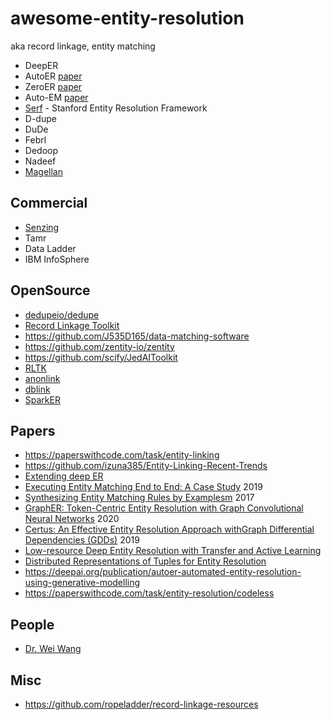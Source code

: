 # awesome-entity-resolution

aka record linkage, entity matching

- DeepER
- AutoER [paper](https://arxiv.org/pdf/1908.06049v1.pdf)
- ZeroER [paper](https://arxiv.org/pdf/1908.06049.pdf)
- Auto-EM [paper](https://www.microsoft.com/en-us/research/uploads/prod/2019/04/Auto-EM.pdf)
- [Serf](https://github.com/trevorprater/serf) - Stanford Entity Resolution Framework
- D-dupe
- DuDe
- Febrl
- Dedoop
- Nadeef
- [Magellan](https://sites.google.com/site/anhaidgroup/projects/magellan)

## Commercial
- [Senzing](https://senzing.com)
- Tamr
- Data Ladder
- IBM InfoSphere

## OpenSource
- [dedupeio/dedupe](https://github.com/dedupeio/dedupe)
- [Record Linkage Toolkit](https://github.com/J535D165/recordlinkage)
- https://github.com/J535D165/data-matching-software
- https://github.com/zentity-io/zentity
- https://github.com/scify/JedAIToolkit
- [RLTK](https://github.com/usc-isi-i2/rltk)
- [anonlink](https://github.com/data61/anonlink)
- [dblink](https://github.com/cleanzr/dblink)
- [SparkER](https://github.com/Gaglia88/sparker)

## Papers
- https://paperswithcode.com/task/entity-linking
- https://github.com/izuna385/Entity-Linking-Recent-Trends
- [Extending deep ER](https://github.com/zhao1701/extending-deep-ER)
- [Executing Entity Matching End to End: A Case Study](http://pages.cs.wisc.edu/~anhai/papers1/umetrics-edbt19.pdf) 2019
- [Synthesizing Entity Matching Rules by Examplesm](https://vamsikrishna1902.github.io/files/VLDB-2017.pdf) 2017
- [GraphER: Token-Centric Entity Resolution with Graph Convolutional Neural Networks](https://aaai.org/ojs/index.php/AAAI/article/view/6330/6186) 2020
- [Certus: An Effective Entity Resolution Approach withGraph Differential Dependencies (GDDs)](http://www.vldb.org/pvldb/vol12/p653-kwashie.pdf) 2019
- [Low-resource Deep Entity Resolution with Transfer and Active Learning](https://arxiv.org/abs/1906.08042)
- [Distributed Representations of Tuples for Entity Resolution](https://arxiv.org/pdf/1710.00597.pdf)
- https://deepai.org/publication/autoer-automated-entity-resolution-using-generative-modelling
- https://paperswithcode.com/task/entity-resolution/codeless

## People

- [Dr. Wei Wang](http://www.cse.unsw.com/~weiw/)

## Misc

- https://github.com/ropeladder/record-linkage-resources

